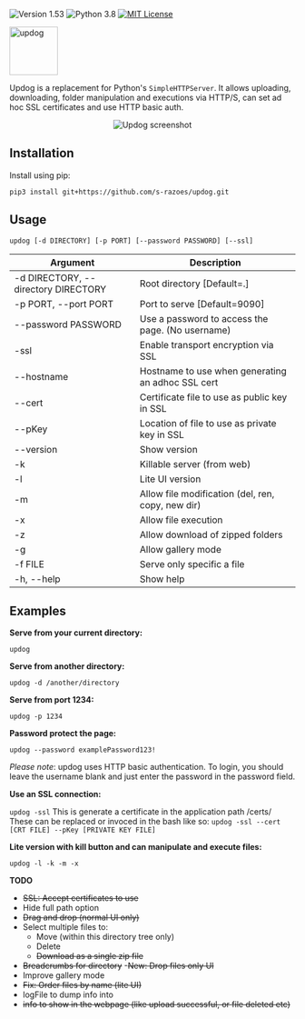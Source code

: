 ![Version 1.53](http://img.shields.io/badge/version-v1.53-green.svg)
![Python 3.8](http://img.shields.io/badge/python-3.8-blue.svg)
[![MIT License](http://img.shields.io/badge/license-MIT%20License-blue.svg)](https://github.com/s-razoes/updog/blob/master/LICENSE)

<p>
  <img src="https://sc0tfree.squarespace.com/s/updog.png" width=85px alt="updog"/>
</p>

Updog is a replacement for Python's `SimpleHTTPServer`. 
It allows uploading, downloading, folder manipulation and executions via HTTP/S, 
can set ad hoc SSL certificates and use HTTP basic auth.

<p align="center">
  <img src="https://sc0tfree.squarespace.com/s/updog-screenshot.png" alt="Updog screenshot"/>
</p>

## Installation

Install using pip:

`pip3 install git+https://github.com/s-razoes/updog.git`

## Usage

`updog [-d DIRECTORY] [-p PORT] [--password PASSWORD] [--ssl]`

| Argument                            | Description                                        |
|-------------------------------------|----------------------------------------------------| 
| -d DIRECTORY, --directory DIRECTORY | Root directory [Default=.]                         | 
| -p PORT, --port PORT                | Port to serve [Default=9090]                       |
| --password PASSWORD                 | Use a password to access the page. (No username)   |
| -ssl                                | Enable transport encryption via SSL                |
| --hostname                          | Hostname to use when generating an adhoc SSL cert  |
| --cert                              | Certificate file to use as public key in SSL       |
| --pKey                              | Location of file to use as private key in SSL      |
| --version                           | Show version                                       |
| -k                                  | Killable server (from web)                         |
| -l                                  | Lite UI version                                    |
| -m                                  | Allow file modification (del, ren, copy, new dir)  |
| -x                                  | Allow file execution                               |
| -z                                  | Allow download of zipped folders                   |
| -g                                  | Allow gallery mode                                 |
| -f FILE                             | Serve only specific a file                         |
| -h, --help                          | Show help                                          |

## Examples

**Serve from your current directory:**

`updog`

**Serve from another directory:**

`updog -d /another/directory`

**Serve from port 1234:**

`updog -p 1234`

**Password protect the page:**

`updog --password examplePassword123!`

*Please note*: updog uses HTTP basic authentication.
To login, you should leave the username blank and just
enter the password in the password field.

**Use an SSL connection:**

`updog -ssl`
This is generate a certificate in the application path /certs/
These can be replaced or invoced in the bash like so:
`updog -ssl --cert [CRT FILE] --pKey [PRIVATE KEY FILE]`


**Lite version with kill button and can manipulate and execute files:**

`updog -l -k -m -x`




**TODO**
- ~~SSL: Accept certificates to use~~
- Hide full path option
- ~~Drag and drop (normal UI only)~~
- Select multiple files to:
  - Move (within this directory tree only)
  - Delete
  - ~~Download as a single zip file~~
- ~~Breadcrumbs for directory~~
-~~New: Drop files only UI~~
- Improve gallery mode
- ~~Fix: Order files by name (lite UI)~~
- logFile to dump info into
- ~~info to show in the webpage (like upload successful, or file deleted etc)~~
